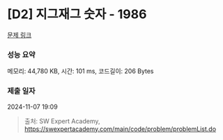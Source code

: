 # [D2] 지그재그 숫자 - 1986 

[문제 링크](https://swexpertacademy.com/main/code/problem/problemDetail.do?contestProbId=AV5PxmBqAe8DFAUq) 

### 성능 요약

메모리: 44,780 KB, 시간: 101 ms, 코드길이: 206 Bytes

### 제출 일자

2024-11-07 19:09



> 출처: SW Expert Academy, https://swexpertacademy.com/main/code/problem/problemList.do